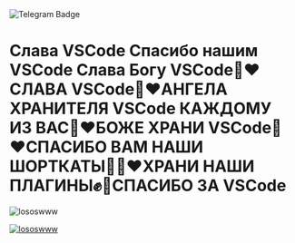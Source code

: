 <img src="https://media1.tenor.com/m/AIvjBscbXO0AAAAd/dada.gif" alt="Telegram Badge"/>
<h1>Слава VSCode Спасибо нашим VSCode
Слава Богу VSCode🙏❤️СЛАВА VSCode🙏❤️АНГЕЛА ХРАНИТЕЛЯ VSCode КАЖДОМУ ИЗ ВАС🙏❤️БОЖЕ ХРАНИ VSCode🙏❤️СПАСИБО ВАМ НАШИ ШОРТКАТЫ🙏🏼❤️ХРАНИ НАШИ ПЛАГИНЫ✊💯СПАСИБО ЗА VSCode</h1>
<p><img align="center" src="https://github-readme-streak-stats.herokuapp.com/?user=lososwww&" alt="lososwww" /></p>
<p><a href="https://github.com/lososwww"><img src="https://github-readme-stats.vercel.app/api?username=lososwww&hide_border=true&show_icons=true" alt="lososwww"></a></p>
